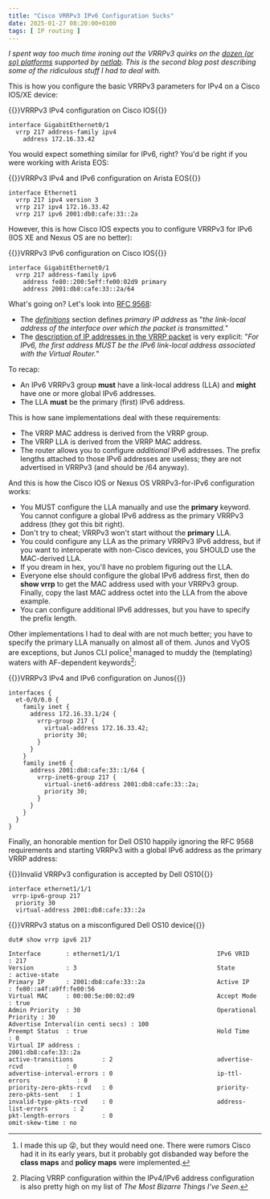 ```yaml
---
title: "Cisco VRRPv3 IPv6 Configuration Sucks"
date: 2025-01-27 08:20:00+0100
tags: [ IP routing ]
---
```

_I spent way too much time ironing out the VRRPv3 quirks on the [dozen (or so) platforms](https://netlab.tools/module/gateway/) supported by [netlab](https://netlab.tools/). This is the second blog post describing some of the ridiculous stuff I had to deal with._

This is how you configure the basic VRRPv3 parameters for IPv4 on a Cisco IOS/XE device:

{{<cc>}}VRRPv3 IPv4 configuration on Cisco IOS{{</cc>}}
```
interface GigabitEthernet0/1
  vrrp 217 address-family ipv4
    address 172.16.33.42
```

You would expect something similar for IPv6, right? You'd be right if you were working with Arista EOS:
<!--more-->
{{<cc>}}VRRPv3 IPv4 and IPv6 configuration on Arista EOS{{</cc>}}
```
interface Ethernet1
  vrrp 217 ipv4 version 3
  vrrp 217 ipv4 172.16.33.42
  vrrp 217 ipv6 2001:db8:cafe:33::2a
```

However, this is how Cisco IOS expects you to configure VRRPv3 for IPv6 (IOS XE and Nexus OS are no better):

{{<cc>}}VRRPv3 IPv6 configuration on Cisco IOS{{</cc>}}
```
interface GigabitEthernet0/1
  vrrp 217 address-family ipv6
    address fe80::200:5eff:fe00:02d9 primary
    address 2001:db8:cafe:33::2a/64
```

What's going on? Let's look into [RFC 9568](https://datatracker.ietf.org/doc/html/rfc9568):

* The *[definitions](https://datatracker.ietf.org/doc/html/rfc9568#name-definitions)* section defines *primary IP address* as "_the link-local address of the interface over which the packet is transmitted._"
* The [description of IP addresses in the VRRP packet](https://datatracker.ietf.org/doc/html/rfc9568#name-ipvx-addresses) is very explicit: "_For IPv6, the first address MUST be the IPv6 link-local address associated with the Virtual Router._"

To recap:

* An IPv6 VRRPv3 group **must** have a link-local address (LLA) and **might** have one or more global IPv6 addresses.
* The LLA **must** be the primary (first) IPv6 address.

This is how sane implementations deal with these requirements:

* The VRRP MAC address is derived from the VRRP group.
* The VRRP LLA is derived from the VRRP MAC address.
* The router allows you to configure *additional* IPv6 addresses. The prefix lengths attached to those IPv6 addresses are useless; they are not advertised in VRRPv3 (and should be /64 anyway).

And this is how the Cisco IOS or Nexus OS VRRPv3-for-IPv6 configuration works:

* You MUST configure the LLA manually and use the **primary** keyword. You cannot configure a global IPv6 address as the primary VRRPv3 address (they got this bit right).
* Don't try to cheat; VRRPv3 won't start without the **primary** LLA.
* You could configure any LLA as the primary VRRPv3 IPv6 address, but if you want to interoperate with non-Cisco devices, you SHOULD use the MAC-derived LLA.
* If you dream in hex, you'll have no problem figuring out the LLA.
* Everyone else should configure the global IPv6 address first, then do **show vrrp** to get the MAC address used with your VRRPv3 group. Finally, copy the last MAC address octet into the LLA from the above example.
* You can configure additional IPv6 addresses, but you have to specify the prefix length.

Other implementations I had to deal with are not much better; you have to specify the primary LLA manually on almost all of them. Junos and VyOS are exceptions, but Junos CLI police[^NX] managed to muddy the (templating) waters with AF-dependent keywords[^BP]:

[^BP]: Placing VRRP configuration within the IPv4/IPv6 address configuration is also pretty high on my list of *The Most Bizarre Things I've Seen*.

[^NX]: I made this up 😜, but they would need one. There were rumors Cisco had it in its early years, but it probably got disbanded way before the **class maps** and **policy maps** were implemented.

{{<cc>}}VRRPv3 IPv4 and IPv6 configuration on Junos{{</cc>}}
```
interfaces {
  et-0/0/0.0 {
    family inet {
      address 172.16.33.1/24 {
        vrrp-group 217 {
          virtual-address 172.16.33.42;
          priority 30;
        }
      }
    }
    family inet6 {
      address 2001:db8:cafe:33::1/64 {
        vrrp-inet6-group 217 {
          virtual-inet6-address 2001:db8:cafe:33::2a;
          priority 30;
        }
      }
    }
  }
}
```

Finally, an honorable mention for Dell OS10 happily ignoring the RFC 9568 requirements and starting VRRPv3 with a global IPv6 address as the primary VRRP address:

{{<cc>}}Invalid VRRPv3 configuration is accepted by Dell OS10{{</cc>}}
```
interface ethernet1/1/1
 vrrp-ipv6-group 217
  priority 30
  virtual-address 2001:db8:cafe:33::2a
```

{{<cc>}}VRRPv3 status on a misconfigured Dell OS10 device{{</cc>}}
```
dut# show vrrp ipv6 217

Interface       : ethernet1/1/1                           IPv6 VRID            : 217
Version         : 3                                       State                : active-state
Primary IP      : 2001:db8:cafe:33::2a                    Active IP            : fe80::a4f:a9ff:fe00:56
Virtual MAC     : 00:00:5e:00:02:d9                       Accept Mode          : true
Admin Priority  : 30                                      Operational Priority : 30
Advertise Interval(in centi secs) : 100
Preempt Status  : true                                    Hold Time            : 0
Virtual IP address :
2001:db8:cafe:33::2a
active-transitions        : 2                             advertise-rcvd            : 0
advertise-interval-errors : 0                             ip-ttl-errors             : 0
priority-zero-pkts-rcvd   : 0                             priority-zero-pkts-sent   : 1
invalid-type-pkts-rcvd    : 0                             address-list-errors       : 2
pkt-length-errors         : 0
omit-skew-time : no
```
